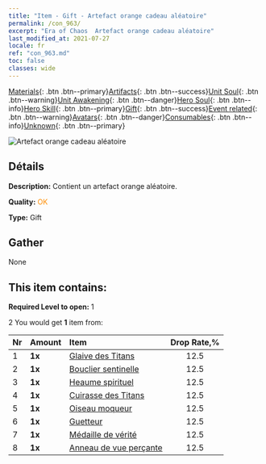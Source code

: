 ```yaml
---
title: "Item - Gift - Artefact orange cadeau aléatoire"
permalink: /con_963/
excerpt: "Era of Chaos  Artefact orange cadeau aléatoire"
last_modified_at: 2021-07-27
locale: fr
ref: "con_963.md"
toc: false
classes: wide
---
```

 [Materials](/ItemsFR/){: .btn .btn--primary}[Artifacts](/ItemsFR/Artifacts/){: .btn .btn--success}[Unit Soul](/ItemsFR/UnitSoul/){: .btn .btn--warning}[Unit Awakening](/ItemsFR/UnitAwakening/){: .btn .btn--danger}[Hero Soul](/ItemsFR/HeroSoul/){: .btn .btn--info}[Hero Skill](/ItemsFR/HeroSkill/){: .btn .btn--primary}[Gift](/ItemsFR/Gift/){: .btn .btn--success}[Event related](/ItemsFR/Events/){: .btn .btn--warning}[Avatars](/ItemsFR/Avatars/){: .btn .btn--danger}[Consumables](/ItemsFR/Consumables/){: .btn .btn--info}[Unknown](/ItemsFR/Unknown/){: .btn .btn--primary}

 ![Artefact orange cadeau aléatoire](/images/t/i_907046.png)

## Détails
 **Description:** Contient un artefact orange aléatoire.

 **Quality:** <span style="color: #FF8C00">OK</span>

 **Type:** Gift

## Gather

  None

## This item contains:

 **Required Level to open:** 1

 2 You would get **1** item  from:

  | Nr | Amount |     Item    | Drop Rate,% |
  |:---|:-------|:------------|:---------:|
  | 1 |  **1x** | [Glaive des Titans](/ItemsFR/art_156/) | 12.5 | 
  | 2 |  **1x** | [Bouclier sentinelle](/ItemsFR/art_157/) | 12.5 | 
  | 3 |  **1x** | [Heaume spirituel](/ItemsFR/art_158/) | 12.5 | 
  | 4 |  **1x** | [Cuirasse des Titans](/ItemsFR/art_159/) | 12.5 | 
  | 5 |  **1x** | [Oiseau moqueur](/ItemsFR/art_132/) | 12.5 | 
  | 6 |  **1x** | [Guetteur](/ItemsFR/art_133/) | 12.5 | 
  | 7 |  **1x** | [Médaille de vérité](/ItemsFR/art_134/) | 12.5 | 
  | 8 |  **1x** | [Anneau de vue perçante](/ItemsFR/art_135/) | 12.5 | 
